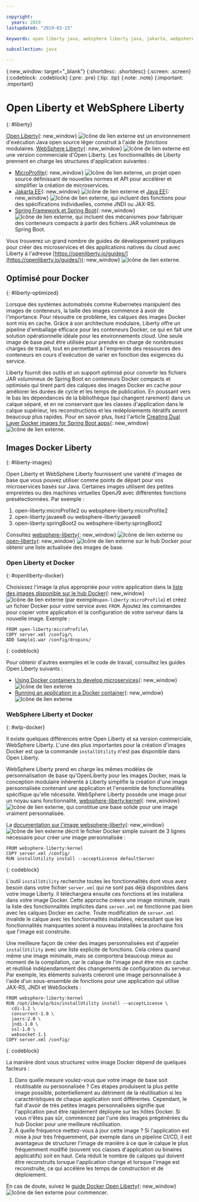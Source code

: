 ```yaml
---

copyright:
  years: 2019
lastupdated: "2019-03-15"

keywords: open liberty java, websphere liberty java, jakarta, webpshere docker, liberty docker, liberty docker images, installutility, microprofile java, dual layer docker, develop microservices

subcollection: java

---
```


{:new_window: target="_blank"}
{:shortdesc: .shortdesc}
{:screen: .screen}
{:codeblock: .codeblock}
{:pre: .pre}
{:tip: .tip}
{:note: .note}
{:important: .important}

# Open Liberty et WebSphere Liberty
{: #liberty}

[Open Liberty](https://openliberty.io/){: new_window} ![Icône de lien externe](../icons/launch-glyph.svg "Icône de lien externe") est un environnement d'exécution Java open source léger construit à l'aide de *fonctions* modulaires. [WebSphere Liberty](https://developer.ibm.com/wasdev/){: new_window} ![Icône de lien externe](../icons/launch-glyph.svg "Icône de lien externe") est une version commerciale d'Open Liberty. Les fonctionnalités de Liberty prennent en charge les structures d'application suivantes :

* [MicroProfile](https://microprofile.io/){: new_window} ![Icône de lien externe](../icons/launch-glyph.svg "Icône de lien externe"), un projet open source définissant de nouvelles normes et API pour accélérer et simplifier la création de microservices.
* [Jakarta EE](https://jakarta.ee){: new_window} ![Icône de lien externe](../icons/launch-glyph.svg "Icône de lien externe") et [Java EE](https://www.oracle.com/technetwork/java/javaee/overview/index.html){: new_window} ![Icône de lien externe](../icons/launch-glyph.svg "Icône de lien externe"), qui incluent des fonctions pour des spécifications individuelles, comme JNDI ou JAX-RS.
* [Spring Framework et Spring Boot](https://www.ibm.com/support/knowledgecenter/en/SSEQTP_liberty/com.ibm.websphere.wlp.doc/ae/twlp_dep_springboot.html){: new_window} ![Icône de lien externe](../icons/launch-glyph.svg "Icône de lien externe"), qui incluent des mécanismes pour fabriquer des conteneurs compacts à partir des fichiers JAR volumineux de Spring Boot.

Vous trouverez un grand nombre de guides de développement pratiques pour créer des microservices et des applications natives du cloud avec Liberty à l'adresse [https://openliberty.io/guides/](https://openliberty.io/guides/){: new_window} ![Icône de lien externe](../icons/launch-glyph.svg "Icône de lien externe").

## Optimisé pour Docker
{: #liberty-optimized}

Lorsque des systèmes automatisés comme Kubernetes manipulent des images de conteneurs, la taille des images commence à avoir de l'importance. Pour résoudre ce problème, les calques des images Docker sont mis en cache. Grâce à son architecture modulaire, Liberty offre un pipeline d'emballage efficace pour les conteneurs Docker, ce qui en fait une solution opérationnelle idéale pour les environnements cloud. Une seule image de base peut être utilisée pour prendre en charge de nombreuses charges de travail, tout en permettant à l'empreinte des ressources des conteneurs en cours d'exécution de varier en fonction des exigences du service.

Liberty fournit des outils et un support optimisé pour convertir les fichiers JAR volumineux de Spring Boot en conteneurs Docker compacts et optimisés qui tirent parti des calques des images Docker en cache pour améliorer les durées de cycle et les temps de publication. En poussant vers le bas les dépendances de la bibliothèque (qui changent rarement) dans un calque séparé, et en ne conservant que les classes d'application dans le calque supérieur, les reconstructions et les redéploiements itératifs seront beaucoup plus rapides. Pour en savoir plus, lisez l'article [Creating Dual Layer Docker images for Spring Boot apps](https://openliberty.io/blog/2018/07/02/creating-dual-layer-docker-images-for-spring-boot-apps.html){: new_window} ![Icône de lien externe](../icons/launch-glyph.svg "Icône de lien externe").

## Images Docker Liberty
{: #liberty-images}

Open Liberty et WebSphere Liberty fournissent une variété d'images de base que vous pouvez utiliser comme points de départ pour vos microservices basés sur Java. Certaines images utilisent des petites empreintes ou des machines virtuelles OpenJ9 avec différentes fonctions présélectionnées. Par exemple :

1. open-liberty:microProfile2 ou websphere-liberty:microProfile2
2. open-liberty:javaee8 ou websphere-liberty:javaee8
3. open-liberty:springBoot2 ou websphere-liberty:springBoot2

Consultez [websphere-liberty](https://hub.docker.com/_/websphere-liberty/){: new_window} ![Icône de lien externe](../icons/launch-glyph.svg "Icône de lien externe") ou [open-liberty](https://hub.docker.com/_/open-liberty/){: new_window} ![Icône de lien externe](../icons/launch-glyph.svg "Icône de lien externe") sur le hub Docker pour obtenir une liste actualisée des images de base.

### Open Liberty et Docker
{: #openliberty-docker}

Choisissez l'image la plus appropriée pour votre application dans la [liste des images disponible sur le hub Docker](https://hub.docker.com/_/open-liberty/){: new_window} ![Icône de lien externe](../icons/launch-glyph.svg "Icône de lie externe") (par exemple`open-liberty:microProfile`) et créez un fichier Docker pour votre service avec `FROM`. Ajoutez les commandes pour copier votre application et la configuration de votre serveur dans la nouvelle image. Exemple :

```docker
FROM open-liberty:microProfile\
COPY server.xml /config/\
ADD Sample1.war /config/dropins/
```
{: codeblock}

Pour obtenir d'autres exemples et le code de travail, consultez les guides Open Liberty suivants :

* [Using Docker containers to develop microservices](https://openliberty.io/guides/docker.html){: new_window} ![Icône de lien externe](../icons/launch-glyph.svg "Icône de lien externe")
* [Running an application in a Docker container](https://openliberty.io/guides/getting-started.html#running-the-application-in-a-docker-container){: new_window} ![Icône de lien externe](../icons/launch-glyph.svg "Icône de lien externe")

### WebSphere Liberty et Docker
{: #wlp-docker}

Il existe quelques différences entre Open Liberty et sa version commerciale, WebSphere Liberty. L'une des plus importantes pour la création d'images Docker est que la commande `installUtility` n'est pas disponible dans Open Liberty.

WebSphere Liberty prend en charge les mêmes modèles de personnalisation de base qu'OpenLiberty pour les images Docker, mais la conception modulaire inhérente à Liberty simplifie la création d'une image personnalisée contenant une application et l'ensemble de fonctionnalités spécifique qu'elle nécessite. WebSphere Liberty possède une image pour un noyau sans fonctionnalité, [websphere-liberty:kernel](https://github.com/WASdev/ci.docker/blob/9d28dfba4d20596f89b393bc9e3ae8295feec469/ga/developer/kernel/Dockerfile){: new_window} ![Icône de lien externe](../icons/launch-glyph.svg "Icône de lien externe"), qui constitue une base solide pour une image vraiment personnalisée.

La [documentation sur l'image websphere-liberty](https://hub.docker.com/_/websphere-liberty/){: new_window} ![Icône de lien externe](../icons/launch-glyph.svg "Icône de lien externe") décrit le fichier Docker simple suivant de 3 lignes nécessaire pour créer une image personnalisée :

```docker
FROM websphere-liberty:kernel
COPY server.xml /config/
RUN installUtility install --acceptLicense defaultServer
```
{: codeblock}

L'outil `installUtility` recherche toutes les fonctionnalités dont vous avez besoin dans votre fichier `server.xml` qui ne sont pas déjà disponibles dans votre image Liberty. Il téléchargera ensuite ces fonctions et les installera dans votre image Docker. Cette approche créera une image minimale, mais la liste des fonctionnalités implicites dans `server.xml` ne fonctionne pas bien avec les calques Docker en cache. Toute modification de `server.xml` invalide le calque avec les fonctionnalités installées, nécessitant que les fonctionnalités manquantes soient à nouveau installées la prochaine fois que l'image est construite.

Une meilleure façon de créer des images personnalisées est d'appeler `installUtility` avec une liste explicite de fonctions. Cela créera quand même une image minimale, mais se comportera beaucoup mieux au moment de la compilation, car le calque de l'image peut être mis en cache et réutilisé indépendamment des changements de configuration du serveur. Par exemple, les éléments suivants créeront une image personnalisée à l'aide d'un sous-ensemble de fonctions pour une application qui utilise JAX-RS, JNDI et WebSockets :

```docker
FROM websphere-liberty:kernel
RUN /opt/ibm/wlp/bin/installUtility install --acceptLicense \
  cdi-1.2 \
  concurrent-1.0 \
  jaxrs-2.0 \
  jndi-1.0 \
  ssl-1.0 \
  websocket-1.1
COPY server.xml /config/
```
{: codeblock}

La manière dont vous structurez votre image Docker dépend de quelques facteurs :

1. Dans quelle mesure voulez-vous que votre image de base soit réutilisable ou personnalisée ?
    Ces étapes produisent la plus petite image possible, potentiellement au détriment de la réutilisation si les caractéristiques de chaque application sont différentes. Cependant, le fait d'avoir de très petites images personnalisées signifie que l'application peut être rapidement déployée sur les hôtes Docker. Si vous n'êtes pas sûr, commencez par l'une des images prégénérées du hub Docker pour une meilleure réutilisation.
2. A quelle fréquence mettez-vous à jour cette image ?
    Si l'application est mise à jour très fréquemment, par exemple dans un pipeline CI/CD, il est avantageux de structurer l'image de manière à ce que le calque le plus fréquemment modifié (souvent vos classes d'application ou binaires applicatifs) soit en haut. Cela réduit le nombre de calques qui doivent être reconstruits lorsque l'application change et lorsque l'image est reconstruite, ce qui accélère les temps de construction et de déploiement.

En cas de doute, suivez le [guide Docker Open Liberty](https://openliberty.io/guides/docker.html){: new_window} ![Icône de lien externe](../icons/launch-glyph.svg "Icône de lien externe") pour commencer.

